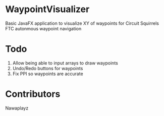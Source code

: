 # WaypointVisualizer
Basic JavaFX application to visualize XY of waypoints for Circuit Squirrels FTC autonmous waypoint navigation

# Todo
1. Allow being able to input arrays to draw waypoints
2. Undo/Redo buttons for waypoints 
3. Fix PPI so waypoints are accurate

# Contributors
Nawaplayz
